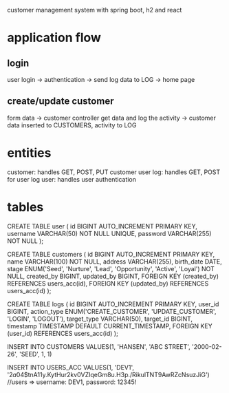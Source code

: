 customer management system with spring boot, h2 and react

# application flow
## login
user login -> authentication -> send log data to LOG -> home page

## create/update customer
form data -> customer controller get data and log the activity -> customer data inserted to CUSTOMERS, activity to LOG

# entities
customer: handles GET, POST, PUT customer
user log: handles GET, POST for user log
user: handles user authentication

# tables
CREATE TABLE user (
  id BIGINT AUTO_INCREMENT PRIMARY KEY,
  username VARCHAR(50) NOT NULL UNIQUE,
  password VARCHAR(255) NOT NULL
);


CREATE TABLE customers (
  id BIGINT AUTO_INCREMENT PRIMARY KEY,
  name VARCHAR(100) NOT NULL,
  address VARCHAR(255),
  birth_date DATE,
  stage ENUM('Seed', 'Nurture', 'Lead', 'Opportunity', 'Active', 'Loyal') NOT NULL,
  created_by BIGINT,
  updated_by BIGINT,
  FOREIGN KEY (created_by) REFERENCES users_acc(id),
  FOREIGN KEY (updated_by) REFERENCES users_acc(id)
);

CREATE TABLE logs (
  id BIGINT AUTO_INCREMENT PRIMARY KEY,
  user_id BIGINT,
  action_type ENUM('CREATE_CUSTOMER', 'UPDATE_CUSTOMER', 'LOGIN', 'LOGOUT'),
  target_type VARCHAR(50),
  target_id BIGINT,
  timestamp TIMESTAMP DEFAULT CURRENT_TIMESTAMP,
  FOREIGN KEY (user_id) REFERENCES users_acc(id)
);

INSERT INTO CUSTOMERS VALUES(1, 'HANSEN', 'ABC STREET', '2000-02-26', 'SEED', 1, 1)

INSERT INTO USERS_ACC VALUES(1, 'DEV1', '$2a$04$tnA11y.KytHur2kv0VZIqeGm8u.H3p./RikulTNT9AwRZcNsuzJiG')
//users => username: DEV1, password: 12345!
